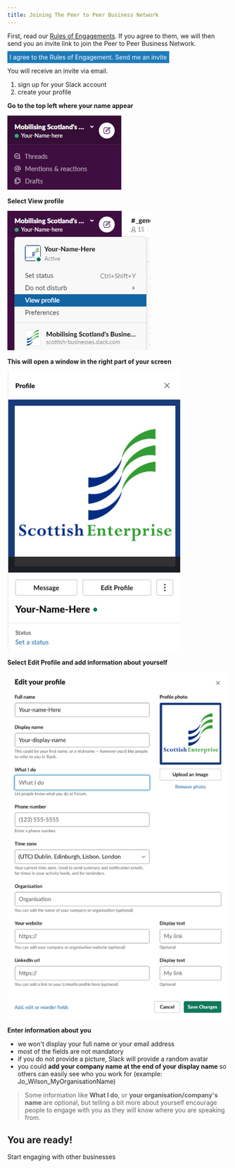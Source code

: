 ```yaml
---
title: Joining The Peer to Peer Business Network
---
```


First, read our [Rules of Engagements](rules-of-engagement.md). If you agree to them, we will then send you an invite link to join the Peer to Peer Business Network.

<a href="mailto:stephanie.krus@scotent.co.uk?Subject=Peer%20to%20Peer%20Business%20Network%20-%20I%20want%20to%20join!"
style="background-color: #1e7bb8; padding: 5px; color: #fff; text-decoration: none">I agree to the Rules of Engagement. Send me an invite</a>

You will receive an invite via email.

1. sign up for your Slack account
2. create your profile

**Go to the top left where your name appear**

![screenshot showing where to start](/images/create-profile1.PNG)


**Select View profile**

![screenshot showing where 'View your profile' is in the menu](/images/create-profile2.PNG)


**This will open a window in the right part of your screen**

![screenshot showing the new window](/images/create-profile3.png)


**Select Edit Profile and add information about yourself**

![screenshot showing the form to fill in](/images/create-profile4.png)


**Enter information about you**
- we won't display your full name or your email address
- most of the fields are not mandatory
- if you do not provide a picture, Slack will provide a random avatar
- you could **add your company name at the end of your display name** so others can easily see who you work for (example: Jo_Wilson_MyOrganisationName) 

> Some information like **What I do**, or **your organisation/company's name** are optional, but telling a bit more about yourself encourage people to engage with you as they will know where you are speaking from.


## You are ready!
Start engaging with other businesses

